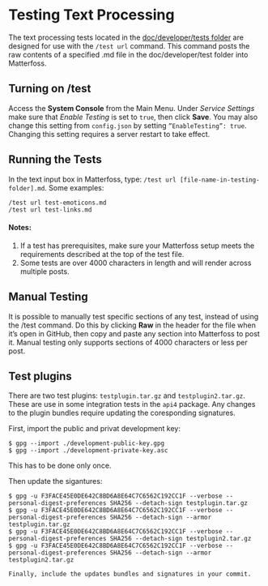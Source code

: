 # Testing Text Processing  
The text processing tests located in the [doc/developer/tests folder](https://github.com/matterfoss/platform/tree/master/doc/developer/tests) are designed for use with the `/test url` command. This command posts the raw contents of a specified .md file in the doc/developer/test folder into Matterfoss.

## Turning on /test  
Access the **System Console** from the Main Menu. Under *Service Settings* make sure that *Enable Testing* is set to `true`, then click **Save**. You may also change this setting from `config.json` by setting `”EnableTesting”: true`. Changing this setting requires a server restart to take effect.

## Running the Tests  
In the text input box in Matterfoss, type: `/test url [file-name-in-testing-folder].md`. Some examples:

`/test url test-emoticons.md`  
`/test url test-links.md`

#### Notes:    
1. If a test has prerequisites, make sure your Matterfoss setup meets the requirements described at the top of the test file.
2. Some tests are over 4000 characters in length and will render across multiple posts.

## Manual Testing  
It is possible to manually test specific sections of any test, instead of using the /test command. Do this by clicking **Raw** in the header for the file when it’s open in GitHub, then copy and paste any section into Matterfoss to post it. Manual testing only supports sections of 4000 characters or less per post.

## Test plugins

There are two test plugins: `testplugin.tar.gz` and `testplugin2.tar.gz`. These are use in some integration tests in the `api4` package. Any changes to the plugin bundles require updating the coresponding signatures.

First, import the public and privat development key:
```
$ gpg --import ./development-public-key.gpg
$ gpg --import ./development-private-key.asc
```

This has to be done only once.

Then update the sigantures:
```
$ gpg -u F3FACE45E0DE642C8BD6A8E64C7C6562C192CC1F --verbose --personal-digest-preferences SHA256 --detach-sign testplugin.tar.gz
$ gpg -u F3FACE45E0DE642C8BD6A8E64C7C6562C192CC1F --verbose --personal-digest-preferences SHA256 --detach-sign --armor testplugin.tar.gz
$ gpg -u F3FACE45E0DE642C8BD6A8E64C7C6562C192CC1F --verbose --personal-digest-preferences SHA256 --detach-sign testplugin2.tar.gz
$ gpg -u F3FACE45E0DE642C8BD6A8E64C7C6562C192CC1F --verbose --personal-digest-preferences SHA256 --detach-sign --armor testplugin2.tar.gz

Finally, include the updates bundles and signatures in your commit.
